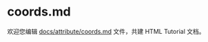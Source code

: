 coords.md
===

欢迎您编辑 <a target="__blank" href="https://github.com/jaywcjlove/html-tutorial/blob/master/docs/attribute/coords.md">docs/attribute/coords.md</a> 文件，共建 HTML Tutorial 文档。